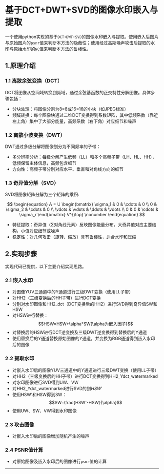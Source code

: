 # 基于DCT+DWT+SVD的图像水印嵌入与提取

一个使用python实现的基于`DCT+DWT+SVD`的图像水印嵌入与提取。使用嵌入后图片与原始图片的`psnr`值来判断本方法的隐蔽性；使用经过高斯噪声攻击后提取的水印与原始水印的`NC`值来判断本方法的鲁棒性。

## 1.原理介绍

### 1.1 离散余弦变换（DCT）

DCT将图像从空间域转换到频域，通过余弦基函数的正交特性分解图像。具体步骤包括：

- 分块处理​​：将图像分割为8×8或16×16的小块（如JPEG标准）
- 频域转换​​：每个图像块通过二维DCT变换得到系数矩阵，其中低频系数（靠近左上角）集中了大部分能量，高频系数（右下角）对应细节和噪声

### 1.2 离散小波变换（DWT）

DWT通过多级分解将图像划分为不同频率的子带：

- 多分辨率分析​​：每级分解产生低频（LL）和多个高频子带（LH、HL、HH），低频保留主体信息，高频包含细节
- 方向性​​：高频子带分别对应水平、垂直和对角线方向的细节

### 1.3 奇异值分解（SVD）​​

SVD将图像矩阵分解为三个矩阵的乘积:

$$
\begin{equation}
A = U \begin{bmatrix}
\sigma_1 & 0 & \cdots & 0 \\
0 & \sigma_2 & \cdots & 0 \\
\vdots & \vdots & \ddots & \vdots \\
0 & 0 & \cdots & \sigma_r
\end{bmatrix} V^{\top} \nonumber
\end{equation}
$$

- 特征提取​​：奇异值（Σ对角线元素）反映图像能量分布，大奇异值对应主要结构，小值对应细节或噪声
- 稳定性​​：对几何攻击（旋转、缩放）具有鲁棒性，适合水印和压缩

## 2.实现步骤

实现代码已提供，以下主要介绍实现思路。

### 2.1 嵌入水印

- 对图像YUV三通道中的Y通道进行三级DWT变换（使用LL子带）
- 对HH2（三级变换后的HH子带）进行DCT变换
- 分别对水印图像和HH2_dct（DCT变换后的HH2）进行SVD得到奇异值SW和HSW
- 对HSW进行替换：$$HSW=HSW+\alpha*SW(\alpha为嵌入因子)$$
- 对替换后的HSW进行DCT逆变换及三级DWT逆变换得到替换后的Y通道
- 使用替换后的Y通道替换原始图像的Y通道，并变换为RGB通道得到嵌入水印后的图像

### 2.2 提取水印

- 对嵌入水印后的图像YUV三通道中的Y通道进行三级DWT变换（使用LL子带）
- 对HH2（三级变换后的HH子带）进行DCT变换得到HH2_Ydct_watermarked
- 对水印图像进行SVD得到UW、VW
- 对HH2_Ydct_watermarked进行SVD的到$HSW'$
- 使用HSW'和HSW得到SW：$$SW=\frac{HSW'-HSW}{\alpha}$$
- 使用UW、SW、VW得到水印图像

### 2.3 攻击图像

- 对嵌入水印后的图像增加随机产生的噪声

### 2.4 PSNR值计算

- 对原始图像及嵌入水印后的图像进行`psnr`值的计算

---